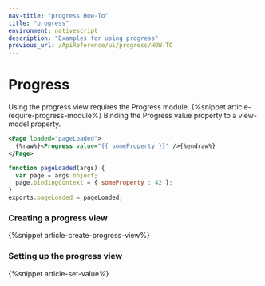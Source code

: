 ```yaml
---
nav-title: "progress How-To"
title: "progress"
environment: nativescript
description: "Examples for using progress"
previous_url: /ApiReference/ui/progress/HOW-TO
---
```

# Progress
Using the progress view requires the Progress module.
{%snippet article-require-progress-module%}
Binding the Progress value property to a view-model property.
``` XML
<Page loaded="pageLoaded">
  {%raw%}<Progress value="{{ someProperty }}" />{%endraw%}
</Page>
```
``` JavaScript
function pageLoaded(args) {
  var page = args.object;
  page.bindingContext = { someProperty : 42 };
}
exports.pageLoaded = pageLoaded;
```
### Creating a progress view
{%snippet article-create-progress-view%}
### Setting up the progress view
{%snippet article-set-value%}
